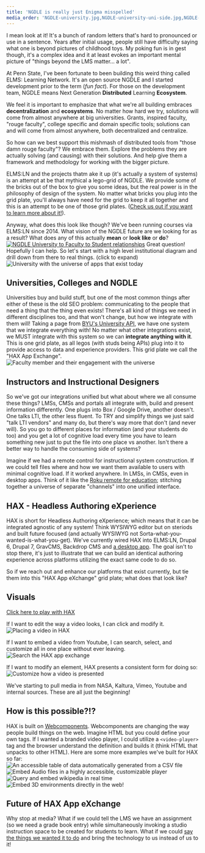 ```yaml
---
title: 'NGDLE is really just Enigma misspelled'
media_order: 'NGDLE-university.jpg,NGDLE-university-uni-side.jpg,NGDLE-university-faculty-side.jpg,2018-01-24_16-39-09.png,2018-01-24_16-39-55.png,2018-01-24_16-40-31.png,lrn-table.jpg,wikipedia-query.jpg,aframe-player.jpg,paper-audio-player.jpg'
---
```


I mean look at it! It's a bunch of random letters that's hard to pronounced or use in a sentence. Years after initial usage, people still have difficulty saying what one is beyond pictures of childhood toys. My poking fun is in gest though, it's a complex idea and it at least evokes an important mental picture of "things beyond the LMS matter... a lot".

At Penn State, I've been fortunate to been building this weird thing called ELMS: Learning Network. It's an open source NGDLE and I started development prior to the term (_fun fact_). For those on the development team, NGDLE means Next Generation **Distributed** Learning **Ecosystem**.

We feel it is important to emphasize that what we're all building embraces **decentralization** and **ecosystems**. No matter how hard we try, solutions will come from almost anywhere at big universities. Grants, inspired faculty, "rouge faculty", college specific and domain specific tools; solutions can and will come from almost anywhere, both decentralized and centralize.

So how can we best support this mishmash of distributed tools from "those damn rouge faculty"? We embrace them. Explore the problems they are actually solving (and causing) with their solutions. And help give them a framework and methodology for working with the bigger picture.

ELMS:LN and the projects thatm ake it up (it's actually a system of systems) is an attempt at be that mythical a lego-grid of NGDLE. We provide some of the bricks out of the box to give you some ideas, but the real power is in the philosophy of design of the system. No matter what bricks you plug into the grid plate, you'll always have need for the grid to keep it all together and this is an attempt to be one of those grid plates. ([Check us out if you want to learn more about it!](https://www.elmsln.org)).

Anyway, what does this look like though? We've been running courses via ELMS:LN since 2014. What vision of the NGDLE future are we looking for as a result? What does any of this actually **mean** or **look like** or **do**?
[![NGDLE University to Faculty to Student relationships](NGDLE-university.jpg)](NGDLE-university.jpg)
Great question! Hopefully I can help. So let's start with a high level institutional diagram and drill down from there to real things. (click to expand)
![University with the universe of apps that exist today](NGDLE-university-uni-side.jpg)

## Universities, Colleges and NGDLE
Universities buy and build stuff, but one of the most common things after either of these is the old SEO problem: communicating to the people that need a thing that the thing even exists! There's all kind of things we need in different disciplines too, and that won't change, but how we integrate with them will! Taking a page from [BYU's University API](https://developer.byu.edu/docs/design-api/university-api-standard), we have one system that we integrate everything with! No matter what other integrations exist, we MUST integrate with this system so we can **integrate anything with it**. This is one grid plate, as all legos (with studs being APIs) plug into it to provide access to data and experience providers. This grid plate we call the "HAX App Exchange".
![Faculty member and their engagement with the universe](NGDLE-university-faculty-side.jpg)

## Instructors and Instructional Designers
So we've got our integrations unified but what about where we all consume these things? LMSs, CMSs and portals all integrate with, build and present information differently. One plugs into Box / Google Drive, another doesn't. One talks LTI, the other less fluent. To TRY and simplify things we just said "talk LTI vendors" and many do, but there's way more that don't (and never will). So you go to different places for information (and your students do too) and you get a lot of cognitive load every time you have to learn something new just to put the file into one place vs another. Isn't there a better way to handle the consuming side of systems?

Imagine if we had a remote control for instructional system construction. If we could tell files where and how we want them available to users with minimal cognitive load. If it worked anywhere. In LMSs, in CMSs, even in desktop apps. Think of it like the [Roku remote for education](http://btopro.com/blog/the-lms-is-cable-we-are-roku); stitching together a universe of separate "channels" into one unified interface.

## HAX - Headless Authoring eXperience
HAX is short for Headless Authoring eXperience; which means that it can be integrated agnostic of any system! Think WYSIWYG editor but on steriods and built future focused (and actually WYSIWYG not Sorta-what-you-wanted-is-what-you-get). We've currently wired HAX into ELMS:LN, Drupal 6, Drupal 7, GravCMS, Backdrop CMS and [a desktop app](https://github.com/LRNWebComponents/hax-desktop-app). The goal isn't to stop there, it's just to illustrate that we can build an identical authoring experience across platforms utilizing the exact same code to do so.

So if we reach out and enhance our platforms that exist currently, but tie them into this "HAX App eXchange" grid plate; what does that look like?

## Visuals
[Click here to play with HAX](http://haxtheweb.org)

If I want to edit the way a video looks, I can click and modify it.
![Placing a video in HAX](2018-01-24_16-40-31.png)

If I want to embed a video from Youtube, I can search, select, and customize all in one place without ever leaving.
![Search the HAX app exchange](2018-01-24_16-39-09.png)

If I want to modify an element, HAX presents a consistent form for doing so:
![Customize how a video is presented](2018-01-24_16-39-55.png)

We've starting to pull media in from NASA, Kaltura, Vimeo, Youtube and internal sources. These are all just the beginning!

## How is this possible?!?
HAX is built on [Webcomponents](https://www.webcomponents.org). Webcomponents are changing the way people build things on the web. Imagine HTML but you could define your own tags. If I wanted a branded video player, I could utilize a `<video-player>` tag and the browser understand the definition and builds it (think HTML that unpacks to other HTML). Here are some more examples we've built for HAX so far:
![An accessible table of data automatically generated from a CSV file](lrn-table.jpg)
![Embed Audio files in a highly accessible, customizable player](paper-audio-player.jpg)
![Query and embed wikipedia in real time](wikipedia-query.jpg)
![Embed 3D environments directly in the web!](aframe-player.jpg)

## Future of HAX App eXchange
Why stop at media? What if we could tell the LMS we have an assignment (so we need a grade book entry) while simultaneously invoking a studio instruction space to be created for students to learn. What if we could [say the things we wanted it to do](https://www.youtube.com/watch?v=Qn8LjXjtwTg) and bring the technology to us instead of us to it!